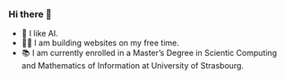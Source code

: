 ### Hi there 👋

- 🤖 I like AI.
- 👨‍💻 I am building websites on my free time.
- 📚 I am currently enrolled in a Master’s Degree in Scientic Computing and Mathematics of Information at University of Strasbourg.
